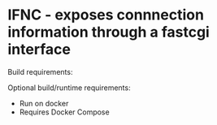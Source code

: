 # IFNC - exposes connnection information through a fastcgi interface

Build requirements:

Optional build/runtime requirements:

- Run on docker
- Requires Docker Compose

